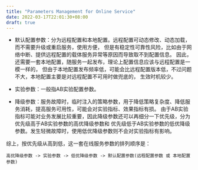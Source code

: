 ```yaml
---
title: "Parameters Management for Online Service"
date: 2022-03-17T22:01:30+08:00
draft: true
---
```


* 默认配置参数：分为远程配置和本地配置。远程配置可动态修改、动态加载，而不需要升级或重启服务，使用方便，
但是有稳定性可靠性风险，比如由于网络中断、提供远程配置的载体服务异常等原因而导致取不到配置信息。
因此，还需要一套本地配置，随服务一起发布，理论上配置信息应该与远程配置是一模一样的，
但由于本地配置发布频率低，可能会比远程配置版本低，不过问题不大，本地配置主要是对远程配置不可用时做兜底的，
生效时机较少。

* 实验参数：一般指AB实验配置参数。

* 降级参数：服务故障时，临时注入的策略参数，用于降低策略复杂度、降低服务消耗，提高服务可用性，可能会对实验指标、效果指标有损。
由于AB实验指标可能对业务发展比较重要，因此降级参数还可以再细分一下优先级，分为优先级高于AB实验参数的高优降级参数和
优先级低于AB实验参数的低优降级参数。发生轻微故障时，使用低优降级参数则不会对实验指标有影响。


综上，按优先级从高到低，这一套在线服务参数的排列顺序是：
```
高优降级参数 -> 实验参数 -> 低优降级参数 -> 默认配置参数(远程配置参数 或 本地配置参数)
```

